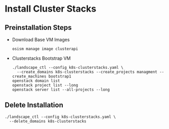 # Install Cluster Stacks


## Preinstallation Steps

* Download Base VM Images
  ```
  osism manage image clusterapi
  ```

* Clusterstacks Bootstrap VM

  ```
  ./landscape_ctl --config k8s-clusterstacks.yaml \
    --create_domains k8s-clusterstacks --create_projects managment --create_machines bootstrap1
  openstack domain list
  openstack project list --long
  openstack server list --all-projects --long
  ```

## Delete Installation

  ```
  ./landscape_ctl --config k8s-clusterstacks.yaml \
    --delete_domains k8s-clusterstacks
  ```
